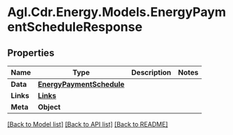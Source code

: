 # Agl.Cdr.Energy.Models.EnergyPaymentScheduleResponse

## Properties

Name | Type | Description | Notes
------------ | ------------- | ------------- | -------------
**Data** | [**EnergyPaymentSchedule**](EnergyPaymentSchedule.md) |  | 
**Links** | [**Links**](Links.md) |  | 
**Meta** | **Object** |  | 

[[Back to Model list]](../README.md#documentation-for-models) [[Back to API list]](../README.md#documentation-for-api-endpoints) [[Back to README]](../README.md)

